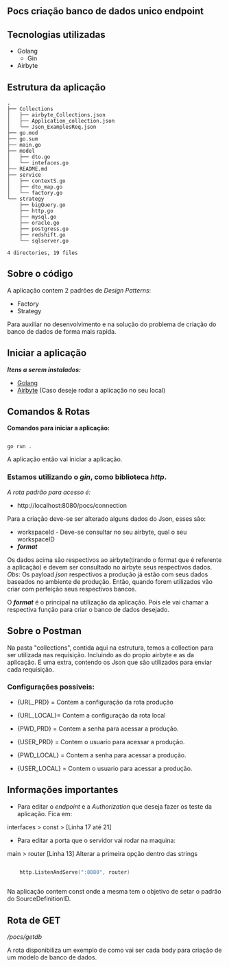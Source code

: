 ## Pocs criação banco de dados unico endpoint

## Tecnologias utilizadas

- Golang
    * Gin
- Airbyte


## Estrutura da aplicação

```shell
.
├── Collections
│   ├── airbyte_Collections.json
│   ├── Application_collection.json
│   └── Json_ExamplesReq.json
├── go.mod
├── go.sum
├── main.go
├── model
│   ├── dto.go
│   └── intefaces.go
├── README.md
├── service
│   ├── contextS.go
│   ├── dto_map.go
│   └── factory.go
└── strategy
    ├── bigQuery.go
    ├── http.go
    ├── mysql.go
    ├── oracle.go
    ├── postgress.go
    ├── redshift.go
    └── sqlserver.go

4 directories, 19 files

```
## Sobre o código

A aplicação contem 2 padrões de *Design Patterns*:

* Factory 
* Strategy 

Para auxiliar no desenvolvimento e na solução do problema de criação do banco de dados de forma mais rapida. 

## Iniciar a aplicação

*<b>Itens a serem instalados: </b>*

* [Golang](https://go.dev/doc/install)
* [Airbyte](https://airbyte.com/) (Caso deseje rodar a aplicação no seu local)


## Comandos & Rotas

<b>Comandos para iniciar a aplicação:</b>

```shell

go run .

```

A aplicação então vai iniciar a aplicação. 

### Estamos utilizando o *gin*, como biblioteca *http*.

*A rota padrão para acesso é:*

* http://localhost:8080/pocs/connection

Para a criação deve-se ser alterado alguns dados do Json, esses são:

- workspaceId - Deve-se consultar no seu airbyte, qual o seu workspaceID
- <b>*format*</b> 

Os dados acima são respectivos ao airbyte(tirando o format que é referente a aplicação) e devem ser consultado no airbyte seus respectivos dados.
*Obs*: Os payload *json* respectivos a produção já estão com seus dados baseados no ambiente de produção. Então, quando forem utilizados vão criar com perfeição seus respectivos bancos.

O <b>*format*</b> é o principal na utilização da aplicação. Pois ele vai chamar a respectiva função para criar o banco de dados desejado. 

## Sobre o Postman

Na pasta "collections", contida aqui na estrutura, temos a collection para ser utilizada nas requisição. Incluindo as do propio airbyte e as da aplicação. E uma extra, contendo os Json que são utilizados para enviar cada requisição. 

### Configurações possiveis:

- {URL_PRD} = Contem a configuração da rota produção
- {URL_LOCAL}= Contem a configuração da rota local

- {PWD_PRD} = Contem a senha para acessar a produção.
- {USER_PRD} = Contem o usuario para acessar a produção.

- {PWD_LOCAL} = Contem a senha para acessar a produção.
- {USER_LOCAL} = Contem o usuario para acessar a produção.

## Informações importantes

* Para editar o *endpoint* e a *Authorization* que deseja fazer os teste da aplicação. Fica em:

interfaces > const > [Linha 17 até 21]

* Para editar a porta que o servidor vai rodar na maquina:

main > router [Linha 13] Alterar a primeira opção dentro das strings

```go 

	http.ListenAndServe(":8080", router)
    
```

Na aplicação contem const onde a mesma tem o objetivo de setar o padrão do SourceDefinitionID. 


## Rota de GET

*/pocs/getdb*

A rota disponibiliza um exemplo de como vai ser cada body para criação de um modelo de banco de dados. 